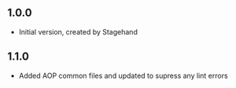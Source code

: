 ## 1.0.0

- Initial version, created by Stagehand

## 1.1.0

- Added AOP common files and updated to supress any lint errors

